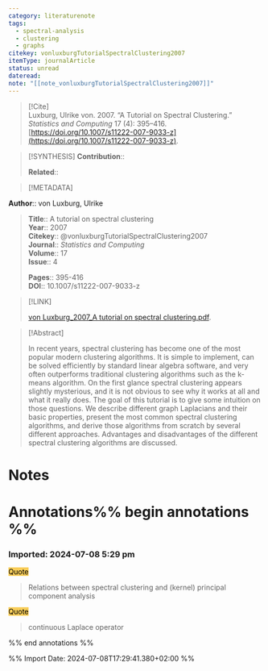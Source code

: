 ```yaml
---
category: literaturenote
tags:
  - spectral-analysis
  - clustering
  - graphs
citekey: vonluxburgTutorialSpectralClustering2007
itemType: journalArticle
status: unread
dateread: 
note: "[[note_vonluxburgTutorialSpectralClustering2007]]"
---
```


> [!Cite]  
> Luxburg, Ulrike von. 2007. “A Tutorial on Spectral Clustering.” _Statistics and Computing_ 17 (4): 395–416. [https://doi.org/10.1007/s11222-007-9033-z](https://doi.org/10.1007/s11222-007-9033-z).

> [!SYNTHESIS] 
>**Contribution**::
>
>**Related**:: 
>

> [!METADATA]  
>
**Author**:: von Luxburg, Ulrike<br>
> **Title**:: A tutorial on spectral clustering    
> **Year**:: 2007     
> **Citekey**:: @vonluxburgTutorialSpectralClustering2007    
>**Journal**:: *Statistics and Computing*    
>**Volume**:: 17    
>**Issue**:: 4     
>    
>    
>     
> **Pages**:: 395-416    
>**DOI**:: 10.1007/s11222-007-9033-z    
>

> [!LINK] 
>
> [von Luxburg_2007_A tutorial on spectral clustering.pdf](file:///Users/steven/Library/Mobile%20Documents/com~apple~CloudDocs/Zotero/bibliography/Statistics%20and%20Computing/2007/von%20Luxburg_2007_A%20tutorial%20on%20spectral%20clustering.pdf).

>[!Abstract]
>
>In recent years, spectral clustering has become one of the most popular modern clustering algorithms. It is simple to implement, can be solved efficiently by standard linear algebra software, and very often outperforms traditional clustering algorithms such as the k-means algorithm. On the first glance spectral clustering appears slightly mysterious, and it is not obvious to see why it works at all and what it really does. The goal of this tutorial is to give some intuition on those questions. We describe different graph Laplacians and their basic properties, present the most common spectral clustering algorithms, and derive those algorithms from scratch by several different approaches. Advantages and disadvantages of the different spectral clustering algorithms are discussed.
>>


# Notes<br>
# Annotations%% begin annotations %%  
 
 
  
### Imported: 2024-07-08 5:29 pm  
  
  
<mark style="background-color: #f9cd59">Quote</mark>  
> Relations between spectral clustering and (kernel) principal component analysis
  
<mark style="background-color: #f9cd59">Quote</mark>  
> continuous Laplace operator
  
  
%% end annotations %%

%% Import Date: 2024-07-08T17:29:41.380+02:00 %%
